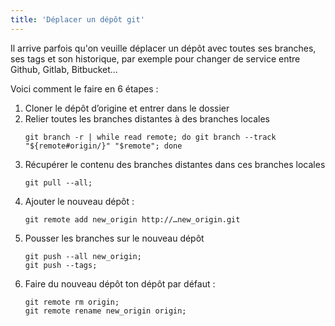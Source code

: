 ```yaml
---
title: 'Déplacer un dépôt git'
---
```


Il arrive parfois qu'on veuille déplacer un dépôt avec toutes ses branches, ses
tags et son historique, par exemple pour changer de service entre Github,
Gitlab, Bitbucket…

<!-- more -->

Voici comment le faire en 6 étapes :

1.  Cloner le dépôt d’origine et entrer dans le dossier
1.  Relier toutes les branches distantes à des branches locales
    ```
    git branch -r | while read remote; do git branch --track "${remote#origin/}" "$remote"; done
    ```
1.  Récupérer le contenu des branches distantes dans ces branches locales
    ```
    git pull --all;
    ```
1.  Ajouter le nouveau dépôt :
    ```
    git remote add new_origin http://…new_origin.git
    ```
1.  Pousser les branches sur le nouveau dépôt
    ```
    git push --all new_origin;
    git push --tags;
    ```
1.  Faire du nouveau dépôt ton dépôt par défaut :
    ```
    git remote rm origin;
    git remote rename new_origin origin;
    ```
